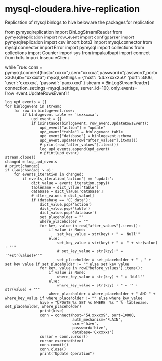 # mysql-cloudera.hive-replication
Replication of mysql binlogs to hive
below are the packages for replication

from pymysqlreplication import BinLogStreamReader
from pymysqlreplication import row_event
import configparser
import pymysqlreplication
import csv
import boto3
import mysql.connector
from mysql.connector import Error
import pymysql
import collections
from collections import Counter
import sys
from impala.dbapi import connect
from hdfs import InsecureClient

while True:
    conn = pymysql.connect(host="xxxxx",user="xxxxxa",password="password",port=3306,db="xxxxxta")
    mysql_settings = {'host': '54.xxxxx250',
                      'port': 3306,
                      'user': 'cxxxxxa',
                      'passwd': 'paxxxxxd'
                     }
    stream = BinLogStreamReader(
        connection_settings=mysql_settings,
        server_id=100,
        only_events=[row_event.UpdateRowsEvent]
    )

    log_upd_events = []
    for binlogevent in stream:
        for row in binlogevent.rows:
            if binlogevent.table == 'texxxxxa':
                upd_event = {}
                if isinstance(binlogevent, row_event.UpdateRowsEvent):
                    upd_event["action"] = "update"
                    upd_event["table"] = binlogevent.table
                    upd_event["database"] = binlogevent.schema
                    upd_event.update(row["after_values"].items())
                    # print(row["after_values"].items())
                    log_upd_events.append(upd_event)
                    # print(upd_event)
    stream.close()
    changed = log_upd_events
    # print(changed)
    if (len(changed) > 0):
        for events_iteration in changed:
            if events_iteration['action'] == 'update':
                dict_value = events_iteration.copy()
                tablename = dict_value['table']
                database = dict_value['database']
                # after_values = dict_value[]
                if (database == 'CD_data'):
                    dict_value.pop('action')
                    dict_value.pop('table')
                    dict_value.pop('database')
                    set_placeholder = ""
                    where_placeholder = ""
                    for key, value in row["after_values"].items():
                        if value is None:
                            set_key_value = str(key) + " = 'Null'"
                        else:
                            set_key_value = str(key) + " = '" + str(value) + "'"
                            # set_key_value = str(key)+" = '"+str(value)+"'"
                            set_placeholder = set_placeholder + " , " + set_key_value if set_placeholder != "" else set_key_value
                    for key, value in row["before_values"].items():
                        if value is None:
                            where_key_value = str(key) + " = 'Null'"
                        else:
                            where_key_value = str(key) + " = '" + str(value) + "'"
                        where_placeholder = where_placeholder + " AND " + where_key_value if where_placeholder != "" else where_key_value
                    hive = "UPDATE %s SET %s WHERE  %s " % (tablename, set_placeholder, where_placeholder)
                    print(hive)
                    conn = connect(host='54.xxxxx9', port=10000,
                                   auth_mechanism='PLAIN',
                                   user='hive',
                                   password='hive',
                                   database='Cxxxxxa')
                    cursor = conn.cursor()
                    cursor.execute(hive)
                    conn.commit()
                    conn.close()
                    print("Update Operation")



